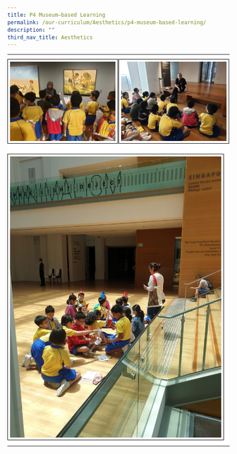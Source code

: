```yaml
---
title: P4 Museum–based Learning
permalink: /our-curriculum/Aesthetics/p4-museum-based-learning/
description: ""
third_nav_title: Aesthetics
---
```

<table style="border:0px solid black" width="100%">
<tbody>
<tr style="border:0px solid black;">
	<td style="border:0px solid black; padding:10px 0px 10px 0px; background-color:white" width="50%"><img src="/images/Aesthetics/museum(1).jpeg" style="width:95%; border:1px solid black; background-color:white; padding:5px"></td>
	<td style="border:0px solid black; padding:10px 0px 10px 0px; background-color:white"><img src="/images/Aesthetics/museum(2).jpeg" style="width:95%; border:1px solid black; background-color:white; padding:5px"></td>
	</tr>
	<tr>
	<td style="border:0px solid black; padding:10px 0px 10px 0px; background-color:white" colspan="2"><img src="/images/Aesthetics/museum(3).jpeg" style="width:95%; border:1px solid black; background-color:white; padding:5px;"></td>
	</tr>
	</tbody></table>